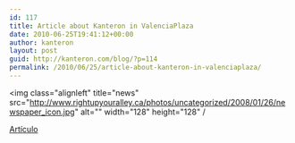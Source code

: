 ```yaml
---
id: 117
title: Article about Kanteron in ValenciaPlaza
date: 2010-06-25T19:41:12+00:00
author: kanteron
layout: post
guid: http://kanteron.com/blog/?p=114
permalink: /2010/06/25/article-about-kanteron-in-valenciaplaza/
---
```

<img class="alignleft" title="news" src="http://www.rightupyouralley.ca/photos/uncategorized/2008/01/26/newspaper_icon.jpg" alt="" width="128" height="128" /
  
<a title="http://www.valenciaplaza.com/ver/4240/Kanteron-Systems--una-empresa-valenciana-que-está-revolucionando-la-alta-tecnolog%C3%ADa-sanitaria.html" href="http://www.valenciaplaza.com/ver/4240/Kanteron-Systems--una-empresa-valenciana-que-está-revolucionando-la-alta-tecnolog%C3%ADa-sanitaria.html" target="_blank">Artículo</a>